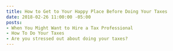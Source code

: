 ```yaml
---
title: How to Get to Your Happy Place Before Doing Your Taxes
date: 2018-02-26 11:00:00 -05:00
posts:
- When You Might Want to Hire a Tax Professional
- How To Do Your Taxes
- Are you stressed out about doing your taxes?
---
```


